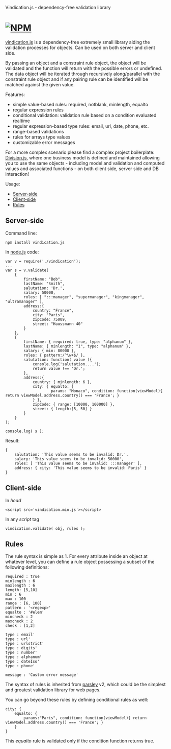 Vindication.js - dependency-free validation library

[![NPM](https://nodei.co/npm/vindication.js.png)](https://nodei.co/npm/vindication.js/)
========

[vindication.js](https://github.com/imrefazekas/vindication.js) is a dependency-free extremely small library aiding the validation processes for objects. Can be used on both server and client side.

By passing an object and a constraint rule object, the object will be validated and the function will return with the possible errors or undefined.
The data object will be iterated through recursively along/parallel with the constraint rule object and if any pairing rule can be identified will be matched against the given value.

Features:

- simple value-based rules: required, notblank, minlength, equalto
- regular expression rules
- conditional validation: validation rule based on a condition evaluated realtime
- regular expression-based type rules: email, url, date, phone, etc.
- range-based validations
- rules for arrays type values
- customizable error messages


For a more complex scenario please find a complex project boilerplate: [Division.js](https://github.com/imrefazekas/division.js), where one business model is defined and maintained allowing you to use the same objects - including model and validation and computed values and associated functions - on both client side, server side and DB interaction!


Usage:

- [Server-side](#server-side)
- [Client-side](#client-side)
- [Rules](#rules)


## Server-side

Command line:

	npm install vindication.js

In [node.js](www.nodejs.org) code:

	var v = require('./vindication');
	...
	var s = v.validate(
		{
			firstName: "Bob",
			lastName: "Smith",
			salutation: 'Dr.',
			salary: 50000,
			roles: [ ":::manager", "supermanager", "kingmanager", "ultramanager" ],
			address:{
				country: "France",
				city: "Paris",
				zipCode: 75009,
				street: "Haussmann 40"
			}
		},
		{
			firstName: { required: true, type: "alphanum" },
			lastName: { minlength: "1", type: "alphanum" },
			salary: { min: 80000 },
			roles: { pattern:/^\w+$/ },
			salutation: function( value ){
				console.log('salutation....');
				return value !== 'Dr.';
			},
			address:{
				country: { minlength: 6 },
				city: { equalto: {
						params: "Monaco", condition: function(viewModel){ return viewModel.address.country() === 'France'; }
				} },
				zipCode: { range: [10000, 100000] },
				street: { length:[5, 50] }
			}
		}
	);

	console.log( s );

Result:

	{
		salutation: 'This value seems to be invalid: Dr.',
		salary: 'This value seems to be invalid: 50000',
		roles: [ 'This value seems to be invalid: :::manager' ],
		address: { city: 'This value seems to be invalid: Paris' }
	}


## Client-side

In _head_

	<script src='vindication.min.js'></script>

In any _script_ tag

	vindication.validate( obj, rules );


## Rules

The rule syntax is simple as 1. For every attribute inside an object at whatever level, you can define a rule object possessing a subset of the following definitions:

	required : true
	minlength : 6
	maxlength : 6
	length: [5,10]
	min : 6
	max : 100
	range : [6, 100]
	pattern : '<regexp>'
	equalto : '#elem'
	mincheck : 2
	maxcheck : 2
	check : [1,2]

	type : email'
	type : url'
	type : urlstrict'
	type : digits'
	type : number'
	type : alphanum'
	type : dateIso'
	type : phone'

	message : 'Custom error message'

The syntax of rules is inherited from [parsley](http://parsleyjs.org) v2, which could be the simplest and greatest validation library for web pages.

You can go beyond these rules by defining conditional rules as well:

	city: {
		equalto: {
			params:"Paris", condition: function(viewModel){ return viewModel.address.country() === 'France'; }
		}
	}

This _equalto_ rule is validated only if the condition function returns true.
